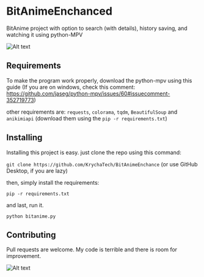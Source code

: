 # BitAnimeEnchanced
BitAnime project with option to search (with details), history saving, and watching it using python-MPV

![Alt text](https://cdn.discordapp.com/attachments/700106952348401706/902269587968622622/unknown.png)

## Requirements
To make the program work properly, download the python-mpv using this guide (If you are on windows, check this comment: https://github.com/jaseg/python-mpv/issues/60#issuecomment-352719773)

other requirements are: ```requests```, ```colorama```, ```tqdm```, ```BeautifulSoup``` and ``` anikimiapi ``` (download them using the ```pip -r requirements.txt```)

## Installing
Installing this project is easy. just clone the repo using this command:

```git clone https://github.com/KrychaTech/BitAnimeEnchance```   (or use GitHub Desktop, if you are lazy)

then, simply install the requirements:

```pip -r requirements.txt```

and last, run it.

```python bitanime.py```


## Contributing
Pull requests are welcome. My code is terrible and there is room for improvement.

![Alt text](https://cdn.discordapp.com/attachments/839233065020162058/902271484213473350/duck-spinning.gif)
